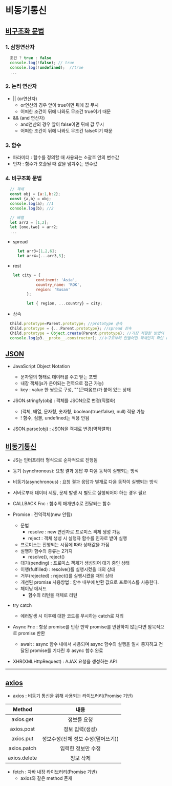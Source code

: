 # 비동기통신

## [비구조화 문법](https://github.com/100SeongJun/JS/blob/main/step07_apply/apply_lab01.html)

### 1. 삼항연산자

```javascript
  조건 ? true : false
  console.log(!false); // true
  console.log(!undefined);  //true
  ...
```

### 2. 논리 연산자

- || (or연산자)
  - or연산의 경우 앞이 true이면 뒤에 값 무시
  - 어떠한 조건이 뒤에 나와도 무조건 true이기 때문
- && (and 연산자)
  - and연산의 경우 앞이 false이면 뒤에 값 무시
  - 어떠한 조건이 뒤에 나와도 무조건 false이기 때문

### 3. 함수

- 파라미터 : 함수를 정의할 때 사용되는 소괄호 안의 변수값
- 인자 : 함수가 호출될 때 값을 넘겨주는 변수값

### 4. 비구조화 문법

```javascript
  // 객체
  const obj = {a:1,b:2};
  const {a,b} = obj;
  console.log(a); //1
  console.log(b); //2

  // 배열
  let arr2 = [1,2];
  let [one,two] = arr2;
  ...
```

- spread

    ```javascript
      let arr3=[1,2,6];
      let arr4=[...arr3,5];
    ```

- rest

    ```javascript
    let city = {
              continent: 'Asia',
              country_name: 'ROK',
              region: 'Busan'
          };

          let { region, ...country} = city;
    ```

- 상속

```javascript
  Child.prototype=Parent.prototype; //prototype 상속
  Child.prototype = {...Parent.prototype}; //spread 상속
  Child.prototype = Object.create(Parent.prototype); //가장 적절한 방법의 상속
  console.log(p3.__proto__.constructor); //누구로부터 만들어진 객체인지 확인 (상속 후 check 거의 필수)
```

## [JSON](https://github.com/100SeongJun/JS/blob/main/step07_apply/json_lab02.html)

- JavaScript Object Notation
  - 문자열의 형태로 데이터를 주고 받는 포맷
  - 내장 객체(js가 운여되는 전역으로 접근 가능)
  - key : value 한 쌍으로 구성, ""(큰따옴표)가 붙어 있는 상태

- JSON.stringfy(obj) : 객체를 JSON으로 변경(직렬화)
  - (객체, 배열, 문자형, 숫자형, boolean(true/false), null) 적용 가능
  - ! 함수, 심볼, undefined는 적용 안됨

- JSON.parse(obj) : JSON을 객체로 변경(역직렬화)

## [비동기통신](https://github.com/100SeongJun/JS/blob/main/step07_apply/asynchronous_lab03.html)

- JS는 인터프리터 형식으로 순차적으로 진행됨
- 동기 (synchronous): 요청 결과 응답 후 다음 동작이 실행되는 방식
- 비동기(asynchronous) : 요청 결과 응답과 별개로 다음 동작이 실행되는 방식
- 서버로부터 데이터 세팅, 문제 발생 시 별도로 실행되어야 하는 경우 필요

- CALLBACK Fnc : 함수의 매개변수로 전달되는 함수
- Promise : 전역객체(new 안됨)
  - 문법
    - resolve : new 연산자로 프로미스 객체 생성 가능
    - reject : 객체 생성 시 실행자 함수를 인자로 받아 실행
  - 프로미스는 진행되는 시점에 따라 상태값을 가짐
  - 실행자 함수의 종류는 2가지
    - resolve(), reject()
  - 대기(pending) : 프로미스 객체가 생성되어 대기 중인 상태
  - 이행(fulfilled) : resolve()를 실행시켰을 때의 상태
  - 거부(rejected) : reject()를 실행시켰을 때의 상태
  - 개선된 promise 사용방법 : 함수 내부에 반환 값으로 프로미스를 사용한다.
  - 체이닝 메서드
    - 함수의 리턴을 객체로 리턴
- try catch
  - 에러발생 시 이후에 대한 코드를 무시하는 catch로 처리

- Async Fnc : 항상 promise를 반환 만약 promise를 반환하지 않는다면 암묵적으로 promise 반환
  - await : async 함수 내에서 사용되며 async 함수의 실행을 일시 중지하고 전달된 promise를 기다린 후 async 함수 완료

- XHR(XMLHttpRequest) : AJAX 요청을 생성하는 API

---

## [axios](https://github.com/100SeongJun/JS/blob/main/step07_apply/axios_fetch_lab05.html)

- axios : 비동기 통신을 위해 사용되는 라이브러리(Promise 기반)

|Method|내용|
|:---------:|:---------:|
|axios.get|정보를 요청|
|axios.post|정보 입력(생성)|
|axios.put|정보수정(전체 정보 수정(덮어쓰기))|
|axios.patch|입력한 정보만 수정|
|axios.delete|정보 삭제|

- fetch : 자바 내장 라이브러리(Promise 기반)
  - axios와 같은 method 존재


### 
